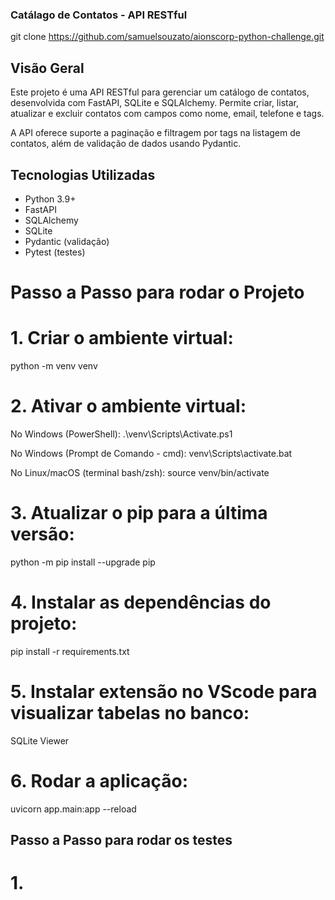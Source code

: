 ### Catálago de Contatos - API RESTful
git clone https://github.com/samuelsouzato/aionscorp-python-challenge.git

## Visão Geral

Este projeto é uma API RESTful para gerenciar um catálogo de contatos, desenvolvida com FastAPI, SQLite e SQLAlchemy. Permite criar, listar, atualizar e excluir contatos com campos como nome, email, telefone e tags.

A API oferece suporte a paginação e filtragem por tags na listagem de contatos, além de validação de dados usando Pydantic.

## Tecnologias Utilizadas

- Python 3.9+
- FastAPI
- SQLAlchemy
- SQLite
- Pydantic (validação)
- Pytest (testes)

# Passo a Passo para rodar o Projeto

# 1. Criar o ambiente virtual: 
python -m venv venv

# 2. Ativar o ambiente virtual:
No Windows (PowerShell): .\venv\Scripts\Activate.ps1

No Windows (Prompt de Comando - cmd): venv\Scripts\activate.bat

No Linux/macOS (terminal bash/zsh): source venv/bin/activate

# 3. Atualizar o pip para a última versão:
python -m pip install --upgrade pip

# 4. Instalar as dependências do projeto:
pip install -r requirements.txt

# 5. Instalar extensão no VScode para visualizar tabelas no banco:
SQLite Viewer

# 6. Rodar a aplicação:
uvicorn app.main:app --reload

## Passo a Passo para rodar os testes

# 1.




